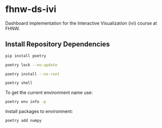 # fhnw-ds-ivi

Dashboard implementation for the Interactive Visualization (ivi) course at FHNW.

## Install Repository Dependencies

``` bash
pip install poetry
```

``` bash
poetry lock --no-update
```

``` bash
poetry install --no-root
```

``` bash
poetry shell
```

To get the current environment name use:

``` bash
poetry env info -p
```

Install packages to environment:

``` bash
poetry add numpy
```
